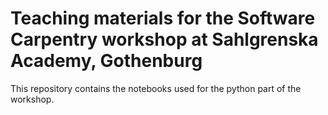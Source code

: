# Teaching materials for the Software Carpentry workshop at Sahlgrenska Academy, Gothenburg

This repository contains the notebooks used for the python part of the workshop.
